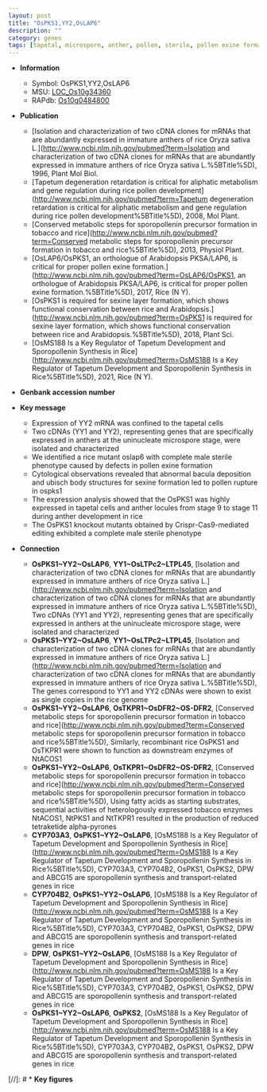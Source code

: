 ```yaml
---
layout: post
title: "OsPKS1,YY2,OsLAP6"
description: ""
category: genes
tags: [tapetal, microspore, anther, pollen, sterile, pollen exine formation, development, anther development]
---
```


* **Information**  
    + Symbol: OsPKS1,YY2,OsLAP6  
    + MSU: [LOC_Os10g34360](http://rice.plantbiology.msu.edu/cgi-bin/ORF_infopage.cgi?orf=LOC_Os10g34360)  
    + RAPdb: [Os10g0484800](http://rapdb.dna.affrc.go.jp/viewer/gbrowse_details/irgsp1?name=Os10g0484800)  

* **Publication**  
    + [Isolation and characterization of two cDNA clones for mRNAs that are abundantly expressed in immature anthers of rice Oryza sativa L.](http://www.ncbi.nlm.nih.gov/pubmed?term=Isolation and characterization of two cDNA clones for mRNAs that are abundantly expressed in immature anthers of rice Oryza sativa L.%5BTitle%5D), 1996, Plant Mol Biol.
    + [Tapetum degeneration retardation is critical for aliphatic metabolism and gene regulation during rice pollen development](http://www.ncbi.nlm.nih.gov/pubmed?term=Tapetum degeneration retardation is critical for aliphatic metabolism and gene regulation during rice pollen development%5BTitle%5D), 2008, Mol Plant.
    + [Conserved metabolic steps for sporopollenin precursor formation in tobacco and rice](http://www.ncbi.nlm.nih.gov/pubmed?term=Conserved metabolic steps for sporopollenin precursor formation in tobacco and rice%5BTitle%5D), 2013, Physiol Plant.
    + [OsLAP6/OsPKS1, an orthologue of Arabidopsis PKSA/LAP6, is critical for proper pollen exine formation.](http://www.ncbi.nlm.nih.gov/pubmed?term=OsLAP6/OsPKS1, an orthologue of Arabidopsis PKSA/LAP6, is critical for proper pollen exine formation.%5BTitle%5D), 2017, Rice (N Y).
    + [OsPKS1 is required for sexine layer formation, which shows functional conservation between rice and Arabidopsis.](http://www.ncbi.nlm.nih.gov/pubmed?term=OsPKS1 is required for sexine layer formation, which shows functional conservation between rice and Arabidopsis.%5BTitle%5D), 2018, Plant Sci.
    + [OsMS188 Is a Key Regulator of Tapetum Development and Sporopollenin Synthesis in Rice](http://www.ncbi.nlm.nih.gov/pubmed?term=OsMS188 Is a Key Regulator of Tapetum Development and Sporopollenin Synthesis in Rice%5BTitle%5D), 2021, Rice (N Y).

* **Genbank accession number**  

* **Key message**  
    + Expression of YY2 mRNA was confined to the tapetal cells
    + Two cDNAs (YY1 and YY2), representing genes that are specifically expressed in anthers at the uninucleate microspore stage, were isolated and characterized
    + We identified a rice mutant oslap6 with complete male sterile phenotype caused by defects in pollen exine formation
    + Cytological observations revealed that abnormal bacula deposition and ubisch body structures for sexine formation led to pollen rupture in ospks1
    + The expression analysis showed that the OsPKS1 was highly expressed in tapetal cells and anther locules from stage 9 to stage 11 during anther development in rice
    + The OsPKS1 knockout mutants obtained by Crispr-Cas9-mediated editing exhibited a complete male sterile phenotype

* **Connection**  
    + __OsPKS1~YY2~OsLAP6__, __YY1~OsLTPc2~LTPL45__, [Isolation and characterization of two cDNA clones for mRNAs that are abundantly expressed in immature anthers of rice Oryza sativa L.](http://www.ncbi.nlm.nih.gov/pubmed?term=Isolation and characterization of two cDNA clones for mRNAs that are abundantly expressed in immature anthers of rice Oryza sativa L.%5BTitle%5D), Two cDNAs (YY1 and YY2), representing genes that are specifically expressed in anthers at the uninucleate microspore stage, were isolated and characterized
    + __OsPKS1~YY2~OsLAP6__, __YY1~OsLTPc2~LTPL45__, [Isolation and characterization of two cDNA clones for mRNAs that are abundantly expressed in immature anthers of rice Oryza sativa L.](http://www.ncbi.nlm.nih.gov/pubmed?term=Isolation and characterization of two cDNA clones for mRNAs that are abundantly expressed in immature anthers of rice Oryza sativa L.%5BTitle%5D), The genes correspond to YY1 and YY2 cDNAs were shown to exist as single copies in the rice genome
    + __OsPKS1~YY2~OsLAP6__, __OsTKPR1~OsDFR2~OS-DFR2__, [Conserved metabolic steps for sporopollenin precursor formation in tobacco and rice](http://www.ncbi.nlm.nih.gov/pubmed?term=Conserved metabolic steps for sporopollenin precursor formation in tobacco and rice%5BTitle%5D), Similarly, recombinant rice OsPKS1 and OsTKPR1 were shown to function as downstream enzymes of NtACOS1
    + __OsPKS1~YY2~OsLAP6__, __OsTKPR1~OsDFR2~OS-DFR2__, [Conserved metabolic steps for sporopollenin precursor formation in tobacco and rice](http://www.ncbi.nlm.nih.gov/pubmed?term=Conserved metabolic steps for sporopollenin precursor formation in tobacco and rice%5BTitle%5D), Using fatty acids as starting substrates, sequential activities of heterologously expressed tobacco enzymes NtACOS1, NtPKS1 and NtTKPR1 resulted in the production of reduced tetraketide alpha-pyrones
    + __CYP703A3__, __OsPKS1~YY2~OsLAP6__, [OsMS188 Is a Key Regulator of Tapetum Development and Sporopollenin Synthesis in Rice](http://www.ncbi.nlm.nih.gov/pubmed?term=OsMS188 Is a Key Regulator of Tapetum Development and Sporopollenin Synthesis in Rice%5BTitle%5D),  CYP703A3, CYP704B2, OsPKS1, OsPKS2, DPW and ABCG15 are sporopollenin synthesis and transport-related genes in rice
    + __CYP704B2__, __OsPKS1~YY2~OsLAP6__, [OsMS188 Is a Key Regulator of Tapetum Development and Sporopollenin Synthesis in Rice](http://www.ncbi.nlm.nih.gov/pubmed?term=OsMS188 Is a Key Regulator of Tapetum Development and Sporopollenin Synthesis in Rice%5BTitle%5D),  CYP703A3, CYP704B2, OsPKS1, OsPKS2, DPW and ABCG15 are sporopollenin synthesis and transport-related genes in rice
    + __DPW__, __OsPKS1~YY2~OsLAP6__, [OsMS188 Is a Key Regulator of Tapetum Development and Sporopollenin Synthesis in Rice](http://www.ncbi.nlm.nih.gov/pubmed?term=OsMS188 Is a Key Regulator of Tapetum Development and Sporopollenin Synthesis in Rice%5BTitle%5D),  CYP703A3, CYP704B2, OsPKS1, OsPKS2, DPW and ABCG15 are sporopollenin synthesis and transport-related genes in rice
    + __OsPKS1~YY2~OsLAP6__, __OsPKS2__, [OsMS188 Is a Key Regulator of Tapetum Development and Sporopollenin Synthesis in Rice](http://www.ncbi.nlm.nih.gov/pubmed?term=OsMS188 Is a Key Regulator of Tapetum Development and Sporopollenin Synthesis in Rice%5BTitle%5D),  CYP703A3, CYP704B2, OsPKS1, OsPKS2, DPW and ABCG15 are sporopollenin synthesis and transport-related genes in rice

[//]: # * **Key figures**  


